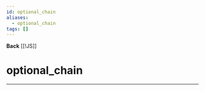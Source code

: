 ```yaml
---
id: optional_chain
aliases:
  - optional_chain
tags: []
---
```

**Back**
    [[!JS]]

# optional_chain
---

